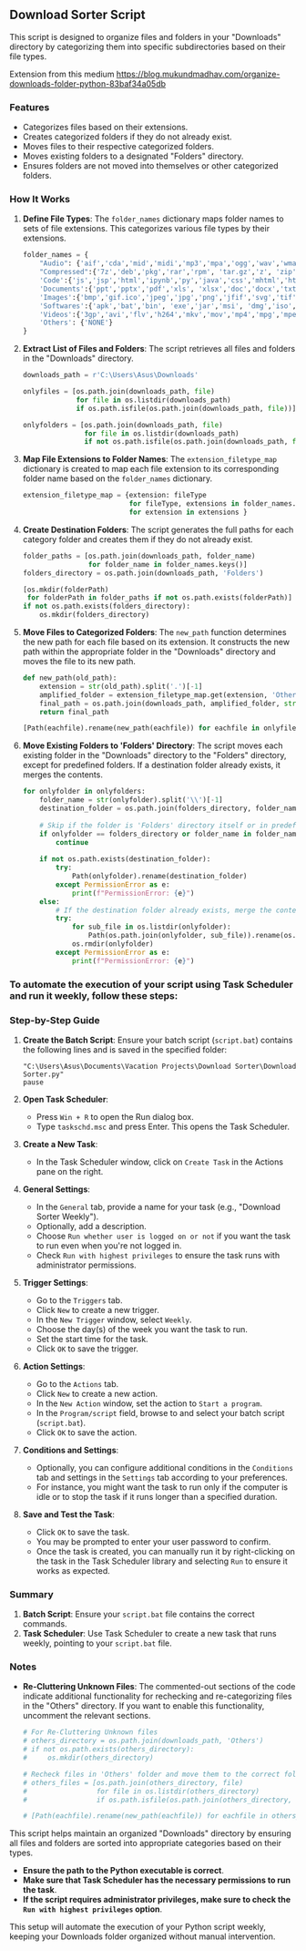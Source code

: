 

## Download Sorter Script

This script is designed to organize files and folders in your "Downloads" directory by categorizing them into specific subdirectories based on their file types.

Extension from this medium
https://blog.mukundmadhav.com/organize-downloads-folder-python-83baf34a05db 

### Features

- Categorizes files based on their extensions.
- Creates categorized folders if they do not already exist.
- Moves files to their respective categorized folders.
- Moves existing folders to a designated "Folders" directory.
- Ensures folders are not moved into themselves or other categorized folders.

### How It Works

1. **Define File Types**:
   The `folder_names` dictionary maps folder names to sets of file extensions. This categorizes various file types by their extensions.

   ```python
   folder_names = {
       "Audio": {'aif','cda','mid','midi','mp3','mpa','ogg','wav','wma','m4a', 'aac'},
       "Compressed":{'7z','deb','pkg','rar','rpm', 'tar.gz','z', 'zip'},
       'Code':{'js','jsp','html','ipynb','py','java','css','mhtml','htm','ics','asm', 'circ','csv', 'cms','sql','seb','sh','asc','md','cpp'},
       'Documents':{'ppt','pptx','pdf','xls', 'xlsx','doc','docx','txt', 'tex', 'epub'},
       'Images':{'bmp','gif.ico','jpeg','jpg','png','jfif','svg','tif','tiff','HEIC','JPG','gif','ico','webp'},
       'Softwares':{'apk','bat','bin', 'exe','jar','msi', 'dmg','iso','pyc','stamp'},
       'Videos':{'3gp','avi','flv','h264','mkv','mov','mp4','mpg','mpeg','wmv', 'drp'},
       'Others': {'NONE'}
   }
   ```

2. **Extract List of Files and Folders**:
   The script retrieves all files and folders in the "Downloads" directory.

   ```python
   downloads_path = r'C:\Users\Asus\Downloads'
   
   onlyfiles = [os.path.join(downloads_path, file) 
                for file in os.listdir(downloads_path) 
                if os.path.isfile(os.path.join(downloads_path, file))]

   onlyfolders = [os.path.join(downloads_path, file) 
                  for file in os.listdir(downloads_path) 
                  if not os.path.isfile(os.path.join(downloads_path, file))]
   ```

3. **Map File Extensions to Folder Names**:
   The `extension_filetype_map` dictionary is created to map each file extension to its corresponding folder name based on the `folder_names` dictionary.

   ```python
   extension_filetype_map = {extension: fileType 
                             for fileType, extensions in folder_names.items() 
                             for extension in extensions }
   ```

4. **Create Destination Folders**:
   The script generates the full paths for each category folder and creates them if they do not already exist.

   ```python
   folder_paths = [os.path.join(downloads_path, folder_name) 
                   for folder_name in folder_names.keys()]
   folders_directory = os.path.join(downloads_path, 'Folders')

   [os.mkdir(folderPath) 
    for folderPath in folder_paths if not os.path.exists(folderPath)]
   if not os.path.exists(folders_directory):
       os.mkdir(folders_directory)
   ```

5. **Move Files to Categorized Folders**:
   The `new_path` function determines the new path for each file based on its extension. It constructs the new path within the appropriate folder in the "Downloads" directory and moves the file to its new path.

   ```python
   def new_path(old_path):
       extension = str(old_path).split('.')[-1]
       amplified_folder = extension_filetype_map.get(extension, 'Others')
       final_path = os.path.join(downloads_path, amplified_folder, str(old_path).split('\\')[-1])
       return final_path

   [Path(eachfile).rename(new_path(eachfile)) for eachfile in onlyfiles]
   ```

6. **Move Existing Folders to 'Folders' Directory**:
   The script moves each existing folder in the "Downloads" directory to the "Folders" directory, except for predefined folders. If a destination folder already exists, it merges the contents.

   ```python
   for onlyfolder in onlyfolders:
       folder_name = str(onlyfolder).split('\\')[-1]
       destination_folder = os.path.join(folders_directory, folder_name)
       
       # Skip if the folder is 'Folders' directory itself or in predefined folder names
       if onlyfolder == folders_directory or folder_name in folder_names.keys():
           continue
       
       if not os.path.exists(destination_folder):
           try:
               Path(onlyfolder).rename(destination_folder)
           except PermissionError as e:
               print(f"PermissionError: {e}")
       else:
           # If the destination folder already exists, merge the contents
           try:
               for sub_file in os.listdir(onlyfolder):
                   Path(os.path.join(onlyfolder, sub_file)).rename(os.path.join(destination_folder, sub_file))
               os.rmdir(onlyfolder)
           except PermissionError as e:
               print(f"PermissionError: {e}")
   ```


 ### **To automate the execution of your script using Task Scheduler and run it weekly, follow these steps:**

### Step-by-Step Guide

1. **Create the Batch Script**:
   Ensure your batch script (`script.bat`) contains the following lines and is saved in the specified folder:
   ```batch
   "C:\Users\Asus\Documents\Vacation Projects\Download Sorter\Download Sorter.py"
   pause
   ```

2. **Open Task Scheduler**:
   - Press `Win + R` to open the Run dialog box.
   - Type `taskschd.msc` and press Enter. This opens the Task Scheduler.

3. **Create a New Task**:
   - In the Task Scheduler window, click on `Create Task` in the Actions pane on the right.

4. **General Settings**:
   - In the `General` tab, provide a name for your task (e.g., "Download Sorter Weekly").
   - Optionally, add a description.
   - Choose `Run whether user is logged on or not` if you want the task to run even when you're not logged in.
   - Check `Run with highest privileges` to ensure the task runs with administrator permissions.

5. **Trigger Settings**:
   - Go to the `Triggers` tab.
   - Click `New` to create a new trigger.
   - In the `New Trigger` window, select `Weekly`.
   - Choose the day(s) of the week you want the task to run.
   - Set the start time for the task.
   - Click `OK` to save the trigger.

6. **Action Settings**:
   - Go to the `Actions` tab.
   - Click `New` to create a new action.
   - In the `New Action` window, set the action to `Start a program`.
   - In the `Program/script` field, browse to and select your batch script (`script.bat`).
   - Click `OK` to save the action.

7. **Conditions and Settings**:
   - Optionally, you can configure additional conditions in the `Conditions` tab and settings in the `Settings` tab according to your preferences.
   - For instance, you might want the task to run only if the computer is idle or to stop the task if it runs longer than a specified duration.

8. **Save and Test the Task**:
   - Click `OK` to save the task.
   - You may be prompted to enter your user password to confirm.
   - Once the task is created, you can manually run it by right-clicking on the task in the Task Scheduler library and selecting `Run` to ensure it works as expected.

### Summary

1. **Batch Script**: Ensure your `script.bat` file contains the correct commands.
2. **Task Scheduler**: Use Task Scheduler to create a new task that runs weekly, pointing to your `script.bat` file.


### Notes

- **Re-Cluttering Unknown Files**:
  The commented-out sections of the code indicate additional functionality for rechecking and re-categorizing files in the "Others" directory. If you want to enable this functionality, uncomment the relevant sections.

  ```python
  # For Re-Cluttering Unknown files
  # others_directory = os.path.join(downloads_path, 'Others')
  # if not os.path.exists(others_directory):
  #     os.mkdir(others_directory)

  # Recheck files in 'Others' folder and move them to the correct folders
  # others_files = [os.path.join(others_directory, file) 
  #                 for file in os.listdir(others_directory) 
  #                 if os.path.isfile(os.path.join(others_directory, file))]

  # [Path(eachfile).rename(new_path(eachfile)) for eachfile in others_files]
  ```

This script helps maintain an organized "Downloads" directory by ensuring all files and folders are sorted into appropriate categories based on their types.



- **Ensure the path to the Python executable is correct**.
- **Make sure that Task Scheduler has the necessary permissions to run the task**.
- **If the script requires administrator privileges, make sure to check the `Run with highest privileges` option**.

This setup will automate the execution of your Python script weekly, keeping your Downloads folder organized without manual intervention.